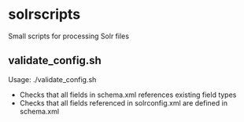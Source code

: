 # solrscripts

Small scripts for processing Solr files

## validate_config.sh

Usage: ./validate_config.sh  <solrconfig> <schema>

* Checks that all fields in schema.xml references existing field types
* Checks that all fields referenced in solrconfig.xml are defined in schema.xml
